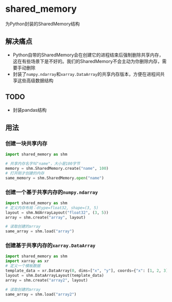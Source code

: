 # shared_memory

为Python封装的SharedMemory结构

## 解决痛点

- Python自带的SharedMemory会在创建它的进程结束后强制删除共享内存，这在有些场景下是不好的。我们的SharedMemory不会主动为你删除内存，需要手动删除
- 封装了`numpy.ndarray`和`xarray.DataArray`的共享内存版本，方便在进程间共享这些高级数据结构

## TODO

- 封装pandas结构

## 用法

### 创建一块共享内存

```python
import shared_memory as shm

# 共享内存名字叫"name"，大小是100字节
memory = shm.SharedMemory.create("name", 100)
# 打开刚才创建的内存
same_memory = shm.SharedMemory.open("name")
```

### 创建一个基于共享内存的`numpy.ndarray`

```python
import shared_memory as shm
# 定义内存布局：dtype=float32, shape=(3, 5)
layout = shm.NdArrayLayout("float32", (3, 5))
array = shm.create("array", layout)

# 读取创建的array
same_array = shm.load("array")
```

### 创建基于共享内存的`xarray.DataArray`

```python
import shared_memory as shm
import xarray as xr
# 定义一个模板数据
template_data = xr.DataArray(0, dims=["x", "y"], coords={"x": [1, 2, 3], "y": ["a", "b", "c"]})
layout = shm.DataArrayLayout(template_data)
array = shm.create("array2", layout)

# 读取创建的array
same_array = shm.load("array2")
```